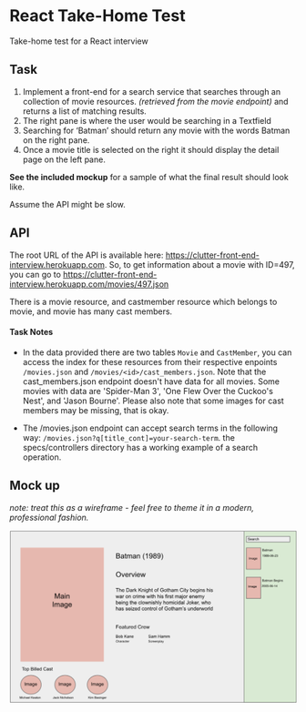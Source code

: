 # React Take-Home Test
Take-home test for a React interview

## Task

1. Implement a front-end for a search service that searches through an collection of movie resources. _(retrieved from the movie endpoint)_ and returns a list of matching results.
2. The right pane is where the user would be searching in a Textfield
3. Searching for ‘Batman’ should return any movie with the words Batman on the right pane.
3. Once a movie title is selected on the right it should display the detail page on the left pane.

**See the included mockup** for a sample of what the final result should look like.

Assume the API might be slow.

## API

The root URL of the API is available here: https://clutter-front-end-interview.herokuapp.com. So, to get information about a movie with ID=497, you can go to https://clutter-front-end-interview.herokuapp.com/movies/497.json

There is a movie resource, and castmember resource which belongs to movie, and movie has many cast members.

#### Task Notes

* In the data provided there are two tables `Movie` and `CastMember`, you can access the index for these resources from their respective enpoints `/movies.json` and `/movies/<id>/cast_members.json`. Note that the cast_members.json endpoint doesn't have data for all movies. Some movies with data are 'Spider-Man 3', 'One Flew Over the Cuckoo's Nest', and 'Jason Bourne'. Please also note that some images for cast members may be missing, that is okay.

* The /movies.json endpoint can accept search terms in the following way:
`/movies.json?q[title_cont]=your-search-term`. the specs/controllers directory has a working example of a search operation.

## Mock up
_note: treat this as a wireframe - feel free to theme it in a modern, professional fashion._

![Mock Up](mockup.png)
